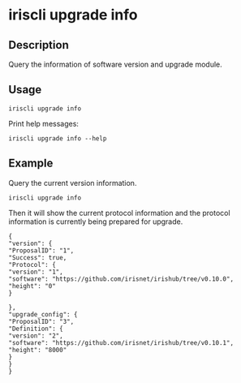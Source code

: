 # iriscli upgrade info

## Description

Query the information of software version and upgrade module.

## Usage

```
iriscli upgrade info
```

Print help messages:

```
iriscli upgrade info --help
```

## Example

Query the current version information. 

```
iriscli upgrade info 
```

Then it will show the current protocol information and the protocol information is currently being prepared for upgrade.

```
{
"version": {
"ProposalID": "1",
"Success": true,
"Protocol": {
"version": "1",
"software": "https://github.com/irisnet/irishub/tree/v0.10.0",
"height": "0"
}

},
"upgrade_config": {
"ProposalID": "3",
"Definition": {
"version": "2",
"software": "https://github.com/irisnet/irishub/tree/v0.10.1",
"height": "8000"
}
}
}
```
